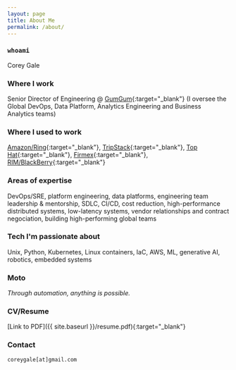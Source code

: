 ```yaml
---
layout: page
title: About Me
permalink: /about/
---
```


### `whoami`

Corey Gale

### Where I work

Senior Director of Engineering @ [GumGum](https://gumgum.com){:target="_blank"}
(I oversee the Global DevOps, Data Platform, Analytics Engineering and Business Analytics teams)

### Where I used to work

[Amazon/Ring](https://ring.com){:target="_blank"}, [TripStack](http://www.tripstack.com){:target="_blank"}, [Top Hat](https://tophat.com){:target="_blank"}, [Firmex](https://www.firmex.com){:target="_blank"}, [RIM/BlackBerry](http://web.blackberry.com){:target="_blank"}

### Areas of expertise

DevOps/SRE, platform engineering, data platforms, engineering team leadership & mentorship, SDLC, CI/CD, cost reduction, high-performance distributed systems, low-latency systems, vendor relationships and contract negociation, building high-performing global teams

### Tech I'm passionate about

Unix, Python, Kubernetes, Linux containers, IaC, AWS, ML, generative AI, robotics, embedded systems

### Moto

*Through automation, anything is possible.*

### CV/Resume

[Link to PDF]({{ site.baseurl }}/resume.pdf){:target="_blank"}

### Contact

`coreygale[at]gmail.com`
